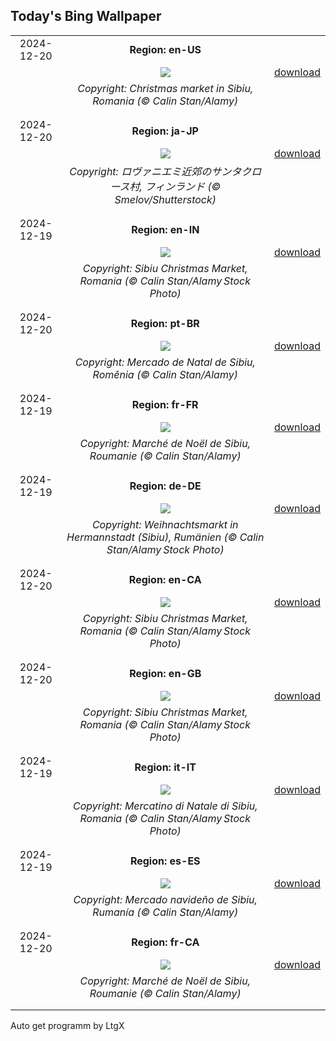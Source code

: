 ## Today's Bing Wallpaper
|      |      |      |
| :----: | :----: | :----: |
|2024-12-20|**Region: en-US**||
||![](https://www.bing.com/th?id=OHR.SibiuRomania_EN-US9223739756_UHD.jpg&pid=hp&w=1152&h=648&rs=1&c=4)| [download](https://www.bing.com/th?id=OHR.SibiuRomania_EN-US9223739756_UHD.jpg)|
||*Copyright: Christmas market in Sibiu, Romania (© Calin Stan/Alamy)*
||
|||
|2024-12-20|**Region: ja-JP**||
||![](https://www.bing.com/th?id=OHR.SantaClausVillage_JA-JP9442890850_UHD.jpg&pid=hp&w=1152&h=648&rs=1&c=4)| [download](https://www.bing.com/th?id=OHR.SantaClausVillage_JA-JP9442890850_UHD.jpg)|
||*Copyright: ロヴァニエミ近郊のサンタクロース村, フィンランド (© Smelov/Shutterstock)*
||
|||
|2024-12-19|**Region: en-IN**||
||![](https://www.bing.com/th?id=OHR.SibiuRomania_EN-IN1994356758_UHD.jpg&pid=hp&w=1152&h=648&rs=1&c=4)| [download](https://www.bing.com/th?id=OHR.SibiuRomania_EN-IN1994356758_UHD.jpg)|
||*Copyright: Sibiu Christmas Market, Romania (© Calin Stan/Alamy Stock Photo)*
||
|||
|2024-12-20|**Region: pt-BR**||
||![](https://www.bing.com/th?id=OHR.SibiuRomania_PT-BR7281120144_UHD.jpg&pid=hp&w=1152&h=648&rs=1&c=4)| [download](https://www.bing.com/th?id=OHR.SibiuRomania_PT-BR7281120144_UHD.jpg)|
||*Copyright: Mercado de Natal de Sibiu, Romênia (© Calin Stan/Alamy)*
||
|||
|2024-12-19|**Region: fr-FR**||
||![](https://www.bing.com/th?id=OHR.SibiuRomania_FR-FR5904755818_UHD.jpg&pid=hp&w=1152&h=648&rs=1&c=4)| [download](https://www.bing.com/th?id=OHR.SibiuRomania_FR-FR5904755818_UHD.jpg)|
||*Copyright: Marché de Noël de Sibiu, Roumanie  (© Calin Stan/Alamy)*
||
|||
|2024-12-19|**Region: de-DE**||
||![](https://www.bing.com/th?id=OHR.SibiuRomania_DE-DE6226513054_UHD.jpg&pid=hp&w=1152&h=648&rs=1&c=4)| [download](https://www.bing.com/th?id=OHR.SibiuRomania_DE-DE6226513054_UHD.jpg)|
||*Copyright: Weihnachtsmarkt in Hermannstadt (Sibiu), Rumänien (© Calin Stan/Alamy Stock Photo)*
||
|||
|2024-12-20|**Region: en-CA**||
||![](https://www.bing.com/th?id=OHR.SibiuRomania_EN-CA3979703489_UHD.jpg&pid=hp&w=1152&h=648&rs=1&c=4)| [download](https://www.bing.com/th?id=OHR.SibiuRomania_EN-CA3979703489_UHD.jpg)|
||*Copyright: Sibiu Christmas Market, Romania (© Calin Stan/Alamy Stock Photo)*
||
|||
|2024-12-20|**Region: en-GB**||
||![](https://www.bing.com/th?id=OHR.SibiuRomania_EN-GB6095129735_UHD.jpg&pid=hp&w=1152&h=648&rs=1&c=4)| [download](https://www.bing.com/th?id=OHR.SibiuRomania_EN-GB6095129735_UHD.jpg)|
||*Copyright: Sibiu Christmas Market, Romania (© Calin Stan/Alamy Stock Photo)*
||
|||
|2024-12-19|**Region: it-IT**||
||![](https://www.bing.com/th?id=OHR.SibiuRomania_IT-IT8074363725_UHD.jpg&pid=hp&w=1152&h=648&rs=1&c=4)| [download](https://www.bing.com/th?id=OHR.SibiuRomania_IT-IT8074363725_UHD.jpg)|
||*Copyright: Mercatino di Natale di Sibiu, Romania (© Calin Stan/Alamy Stock Photo)*
||
|||
|2024-12-19|**Region: es-ES**||
||![](https://www.bing.com/th?id=OHR.SibiuRomania_ES-ES0903750194_UHD.jpg&pid=hp&w=1152&h=648&rs=1&c=4)| [download](https://www.bing.com/th?id=OHR.SibiuRomania_ES-ES0903750194_UHD.jpg)|
||*Copyright: Mercado navideño de Sibiu, Rumanía (© Calin Stan/Alamy)*
||
|||
|2024-12-20|**Region: fr-CA**||
||![](https://www.bing.com/th?id=OHR.SibiuRomania_FR-CA5341145448_UHD.jpg&pid=hp&w=1152&h=648&rs=1&c=4)| [download](https://www.bing.com/th?id=OHR.SibiuRomania_FR-CA5341145448_UHD.jpg)|
||*Copyright: Marché de Noël de Sibiu, Roumanie (© Calin Stan/Alamy)*
||
|||

Auto get programm by LtgX
